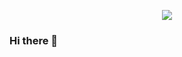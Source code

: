 <p align="center"><img src="https://media1.giphy.com/media/yJ1uGbsrMS2DzVbcGK/giphy.gif?cid=790b761103a1e324c2174bbf955c881928344abc5fc61c94&rid=giphy.gif&ct=g"></p>
  
### Hi there 👋

<!--
**fernando-gap/fernando-gap** is a ✨ _special_ ✨ repository because its `README.md` (this file) appears on your GitHub profile.

Here are some ideas to get you started:

- 🔭 I’m currently working on ...
- 🌱 I’m currently learning ...
- 👯 I’m looking to collaborate on ...
- 🤔 I’m looking for help with ...
- 💬 Ask me about ...
- 📫 How to reach me: ...
- 😄 Pronouns: ...
- ⚡ Fun fact: ...
-->
